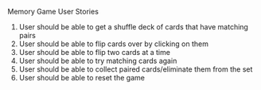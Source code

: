 Memory Game User Stories
1. User should be able to get a shuffle deck of cards that have matching pairs
2. User should be able to flip cards over by clicking on them
3. User should be able to flip two cards at a time
4. User should be able to try matching cards again
5. User should be able to collect paired cards/eliminate them from the set
6. User should be able to reset the game
